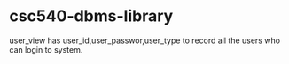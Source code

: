 # csc540-dbms-library

user_view has user_id,user_passwor,user_type to record all the users who can login to system.
